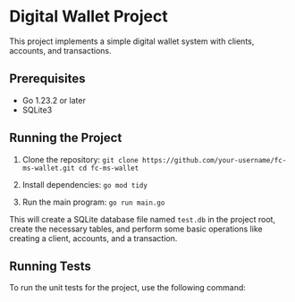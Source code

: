 # Digital Wallet Project

This project implements a simple digital wallet system with clients, accounts, and transactions.

## Prerequisites

- Go 1.23.2 or later
- SQLite3

## Running the Project

1. Clone the repository:   ```
   git clone https://github.com/your-username/fc-ms-wallet.git
   cd fc-ms-wallet   ```

2. Install dependencies:   ```
   go mod tidy   ```

3. Run the main program:   ```
   go run main.go   ```

This will create a SQLite database file named `test.db` in the project root, create the necessary tables, and perform some basic operations like creating a client, accounts, and a transaction.

## Running Tests

To run the unit tests for the project, use the following command:
